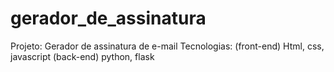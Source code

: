 # gerador_de_assinatura
Projeto: Gerador de assinatura de e-mail Tecnologias:  (front-end) Html, css, javascript (back-end) python, flask
